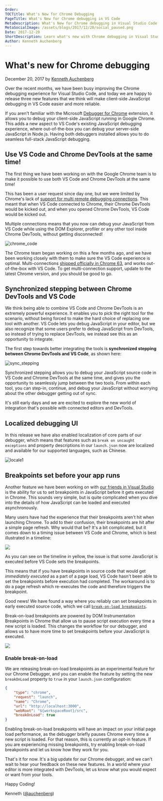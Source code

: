 ```yaml
---
Order:
TOCTitle: What's New for Chrome Debugging
PageTitle: What's New for Chrome debugging in VS Code
MetaDescription: What's New for Chrome debugging in Visual Studio Code
MetaSocialImage: /assets/blogs/2017/12/20/social_paused.png
Date: 2017-12-20
ShortDescription: Learn what's new with Chrome debugging in Visual Studio Code
Author: Kenneth Auchenberg
---
```


# What's new for Chrome debugging

December 20, 2017 by [Kenneth Auchenberg](https://twitter.com/auchenberg)

Over the recent months, we have been busy improving the Chrome debugging
experience for Visual Studio Code, and today we are happy to release three new
features that we think will make client-side JavaScript debugging in VS Code
easier and more reliable.

If you aren't familiar with the Microsoft
[Debugger for Chrome](https://marketplace.visualstudio.com/items?itemName=msjsdiag.debugger-for-chrome)
extension, it allows you to debug your client-side JavaScript running in Google
Chrome. This adds a new aspect to VS Code's existing JavaScript debugging
experience, where out-of-the-box you can debug your server-side JavaScript in
Node.js. Having both debuggers installed allows you to do seamless full-stack
JavaScript debugging.

## Use VS Code and Chrome DevTools at the same time!

The first thing we have been working on with the Google Chrome team is to make
it possible to use both VS Code and Chrome DevTools at the same time!

This has been a user request since day one, but we were limited by Chrome's lack
of
[support for multi remote debugging connections](https://bugs.chromium.org/p/chromium/issues/detail?id=129539).
This meant that when VS Code connected to Chrome, their Chrome DevTools would be
kicked out, and when you opened Chrome DevTools, VS Code would be kicked out.

Multiple connections means that you now can debug your JavaScript from VS Code
while using the DOM Explorer, profiler or any other tool inside Chrome DevTools,
without getting disconnected!

![chrome_code](code_chrome_devtools.gif)

The Chrome team began working on this a few months ago, and we have been working
closely with them to make sure the VS Code experience is optimal.
Multi-connections
[shipped officially in Chrome 63](https://developers.google.com/web/updates/2017/10/devtools-release-notes#multi-client),
and works out-of-the-box with VS Code. To get multi-connection support, update
to the latest Chrome version, and you should be good to go.

## Synchronized stepping between Chrome DevTools and VS Code

We think being able to combine VS Code and Chrome DevTools is an extremely
powerful experience. It enables you to pick the right tool for the scenario,
without being forced to make the hard choice of replacing one tool with another.
VS Code lets you debug JavaScript in your editor, but we also recognize that
some users prefer to debug JavaScript from DevTools, so instead of trying to
replace DevTools, we instead see this as an opportunity to integrate.

The first step towards better integrating the tools is **synchronized stepping
between Chrome DevTools and VS Code**, as shown here:

![sync_stepping](sync_stepping.gif)

Synchronized stepping allows you to debug your JavaScript source code in VS Code
and Chrome DevTools at the same time, and gives you the opportunity to
seamlessly jump between the two tools. From within each tool, you can step-in,
continue, and debug your JavaScript without worrying about the other debugger
getting out of sync.

It's still early days and we are excited to explore the new world of integration
that's possible with connected editors and DevTools.

## Localized debugging UI

In this release we have also enabled localization of core parts of our debugger,
which means that features such as `break on uncaught exceptions` and property
descriptions in our `launch.json` now are localized and available for our
supported languages, such as Chinese.

![locale1](locale1.png)

## Breakpoints set before your app runs

Another feature we have been working on with
[our friends in Visual Studio](https://github.com/microsoft/vscode-chrome-debug-core/pull/241)
is the ability for us to set breakpoints in JavaScript before it gets executed
in Chrome. This sounds very simple, but is quite complicated when you dive into
the details of how JavaScript can be loaded and executed asynchronously.

Many users have had the experience that their breakpoints aren't hit when
launching Chrome. To add to their confusion, their breakpoints are hit after a
simple page refresh. Why would that be? It's a bit complicated, but it comes
down to a timing issue between VS Code and Chrome, which is best illustrated in
a timeline:

![](break_on_load_before.png)

As you can see on the timeline in yellow, the issue is that some JavaScript is
executed before VS Code sets the breakpoints.

This means that if you have breakpoints in source code that would get
_immediately executed_ as a part of a page load, VS Code hasn't been able to set
the breakpoints before execution had completed. The workaround is to do a page
refresh which re-executes the code and therefore triggers the breakpoint.

Good news! We have found a way where you reliably can set breakpoints in early
executed source code, which we call
[`break-on-load breakpoints`](https://github.com/microsoft/vscode-chrome-debug/issues/445).

Break-on-load breakpoints are powered by DOM Instrumentation Breakpoints in
Chrome that allow us to pause script execution every time a new script is
loaded. This changes the workflow for our debugger, and allows us to have more
time to set breakpoints before your JavaScript is executed.

![](break_on_load_after.png)

### Enable break-on-load

We are releasing break-on-load breakpoints as an experimental feature for our
Chrome Debugger, and you can enable the feature by setting the new `breakOnLoad`
property to `true` in your `launch.json` configuration:

```json
{
	"type": "chrome",
	"request": "launch",
	"name": "Chrome",
	"url": "http://localhost:3000",
	"webRoot": "${workspaceRoot}/src",
	"breakOnLoad": true
}
```

Enabling break-on-load breakpoints will have an impact on your initial page load
performance, as the debugger briefly pauses Chrome every time a new script is
loaded. For that reason, this is currently an opt-in feature. If you are
experiencing missing breakpoints, try enabling break-on-load breakpoints and let
us know how they work for you.

That's it for now. It's a big update for our Chrome debugger, and we can't wait
to hear your feedback on these new features. In a world where your editor is
more integrated with DevTools, let us know what you would expect or want from
your tools.

Happy Coding!

Kenneth ([@auchenberg](https://twitter.com/auchenberg))
